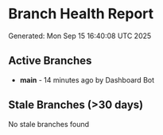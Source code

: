 # Branch Health Report
Generated: Mon Sep 15 16:40:08 UTC 2025

## Active Branches
- **main** - 14 minutes ago by Dashboard Bot

## Stale Branches (>30 days)
No stale branches found
